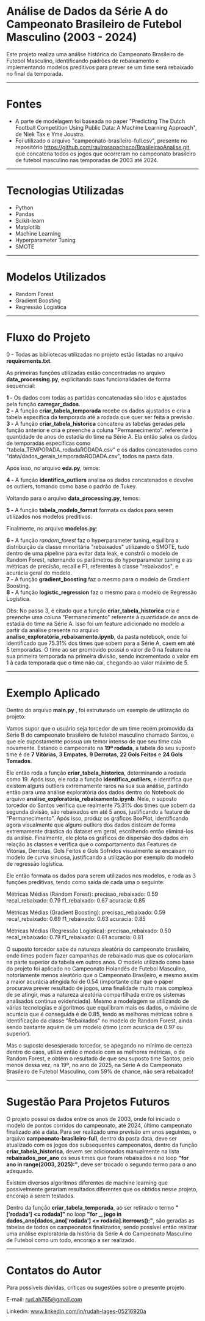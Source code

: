 # Análise de Dados da Série A do Campeonato Brasileiro de Futebol Masculino (2003 - 2024)
Este projeto realiza uma análise histórica do Campeonato Brasileiro de Futebol Masculino, identificando padrões de rebaixamento e implementando modelos preditivos para prever se um time será rebaixado no final da temporada.

---

# Fontes
- A parte de modelagem foi baseada no paper "Predicting The Dutch Football Competition Using Public Data: A Machine Learning Approach", de Niek Tax e Yme Joustra.
- Foi utilizado o arquivo "campeonato-brasileiro-full.csv", presente no repositório https://github.com/raulrosapacheco/BrasileiraoAnalise.git, que concatena todos os jogos que ocorreram no campeonato brasileiro de futebol masculino nas temporadas de 2003 até 2024.

---
# Tecnologias Utilizadas
- Python
- Pandas
- Scikit-learn
- Matplotlib
- Machine Learning
- Hyperparameter Tuning
- SMOTE

---
# Modelos Utilizados
- Random Forest
- Gradient Boosting
- Regressão Logística

---

# Fluxo do Projeto

0 - Todas as bibliotecas utilizadas no projeto estão listadas no arquivo **requirements.txt**.

As primeiras funções utilizadas estão concentradas no arquivo **data_processing.py**, explicitando suas funcionalidades de forma sequencial:  

**1 -** Os dados com todas as partidas concatenadas são lidos e ajustados pela função **carregar_dados**.  
**2 -** A função **criar_tabela_temporada** recebe os dados ajustados e cria a tabela específica da temporada até a rodada que quer ser feita a previsão.  
**3 -** A função **criar_tabela_historica** concatena as tabelas geradas pela função anterior e cria e preenche a coluna "Permanecimento".   referente à quantidade de anos de estadia do time na Série A. Ela então salva os dados de temporadas específicas como "tabela_TEMPORADA_rodadaRODADA.csv" e os dados concatenados como "data/dados_gerais_temporadaRODADA.csv", todos na pasta data.  

Após isso, no arquivo **eda.py**, temos: 

**4 -** A função **identifica_outliers** analisa os dados concatenados e devolve os outliers, tomando como base o padrão de Tukey.  

Voltando para o arquivo **data_processing.py**, temos:  

**5 -** A função **tabela_modelo_format** formata os dados para serem utilizados nos modelos preditivos.  

Finalmente, no arquivo **modelos.py**:  

**6 -** A função *random_forest* faz o hyperparameter tuning, equilibra a distribuição da classe minoritária "rebaixados" utilizando o SMOTE, tudo dentro de uma pipeline para evitar data leak, e constrói o modelo de Random Forest, retornando os parâmetros do hyperparameter tuning e as métricas de precisão, recall e F1, referentes à classe "rebaixados", e acurácia geral do modelo.  
**7 -** A função **gradient_boosting** faz o mesmo para o modelo de Gradient Boosting.  
**8 -** A função **logistic_regression** faz o mesmo para o modelo de Regressão Logística.  

Obs: No passo 3, é citado que a função **criar_tabela_historica** cria e preenche uma coluna "Permanecimento" referente à quantidade de anos de estadia do time na Série A. Isso foi um feature adicionado no modelo a partir da análise presente no arquivo **analise_exploratória_rebaixamento.ipynb**, da pasta notebook, onde foi identificado que 75.31% dos times que sobem para a Série A, caem em até 5 temporadas. O time ao ser promovido possui o valor de 0 na feature na sua primeira temporada na primeira divisão, sendo incrementado o valor em 1 à cada temporada que o time não cai, chegando ao valor máximo de 5.

---

# Exemplo Aplicado
Dentro do arquivo **main.py** , foi estruturado um exemplo de utilização do projeto:

Vamos supor que o usuário seja torcedor de um time recém promovido da Série B do campeonato brasileiro de futebol masculino chamado Santos, e que ele supostamente possua um temor intenso de que seu time caia novamente. Estando o campeonato na **19º rodada**, a tabela do seu suposto time é de **7 Vitórias**, **3 Empates**, **9 Derrotas**, **22 Gols Feitos** e **24 Gols Tomados**. 

Ele então roda a função **criar_tabela_historica**, determinando a rodada como 19. Após isso, ele roda a função **identifica_outliers**, e identifica que existem alguns outliers extremamente raros na sua sua análise, partindo então para uma análise exploratória dos dados dentro do Notebook do arquivo **analise_exploratória_rebaixamento.ipynb**. Nele, o suposto torcedor do Santos verifica que realmente 75.31% dos times que sobem da segunda divisão, são rebaixados em até 5 anos, justificando a feature de "Permanecimento". Após isso, produz os gráficos BoxPlot, identificando agora visualmente que alguns outliers dos dados distoam de forma extremamente drástica do dataset em geral, escolhendo então eliminá-los da análise. Finalmente, ele plota os gráficos de dispersão dos dados em relação às classes e verifica que o comportamento das Features de Vitórias, Derrotas, Gols Feitos e Gols Sofridos visualmente se encaixam no modelo de curva sinuosa, justificando a utilização por exemplo do modelo de regressão logística.

Ele então formata os dados para serem utilizados nos modelos, e roda as 3 funções preditivas, tendo como saída de cada uma o seguinte:

Métricas Médias (Random Forest):
precisao_rebaixado: 0.59
recal_rebaixado: 0.79
f1_rebaixado: 0.67
acuracia: 0.85

Métricas Médias (Gradient Boosting):
precisao_rebaixado: 0.59
recal_rebaixado: 0.69
f1_rebaixado: 0.63
acuracia: 0.85

Métricas Médias (Regressão Logística):
precisao_rebaixado: 0.50
recal_rebaixado: 0.79
f1_rebaixado: 0.61
acuracia: 0.81

O suposto torcedor sabe da natureza aleatória do campeonato brasileiro, onde times podem fazer campanhas de rebaixado mas que os colocariam na parte superior da tabela em outros anos. O modelo utilizado como base do projeto foi aplicado no Campeonato Holandês de Futebol Masculino, notoriamente menos aleatório que o Campeonato Brasileiro, e mesmo assim a maior acurácia atingida foi de 0.54 (importante citar que o paper procurava prever resultado de jogos, uma finalidade muito mais complexa de se atingir, mas a natureza aleatória compartilhada entre os sistemas analisados continua evidenciada). Mesmo a modelagem se utilizando de várias tecnologías e algoritmos que equilibram mais os dados, o máximo de acurácia que é conseguida é de 0.85, tendo as melhores métricas sobre a identificação da classe "Rebaixados" no modelo de Random Forest, ainda sendo bastante aquém de um modelo ótimo (com acurácia de 0.97 ou superior). 

Mas o suposto desesperado torcedor, se apegando no mínimo de certeza dentro do caos, utiliza então o modelo com as melhores métricas, o de Random Forest, e obtém o resultado de que seu suposto time Santos, pelo menos dessa vez, na 19º, no ano de 2025, na Série A do Campeonato Brasileiro de Futebol Masculino, com 59% de chance, não será rebaixado!

---

# Sugestão Para Projetos Futuros
O projeto possui os dados entre os anos de 2003, onde foi iniciado o modelo de pontos corridos do campeonato, até 2024, último campeonato finalizado até a data. Para ser realizado uma previsão em anos seguintes, o arquivo **campeonato-brasileiro-full**, dentro da pasta data, deve ser atualizado com os jogos dos subsequentes campeonatos, dentro da função **criar_tabela_historica**, devem ser adicionados manualmente na lista **rebaixados_por_ano** os seus times que foram rebaixados e no loop **"for ano in range(2003, 2025):"**, deve ser trocado o segundo termo para o ano adequado.

Existem diversos algorítmos diferentes de machine learning que possivelmente gerariam resultados diferentes que os obtidos nesse projeto, encorajo a serem testados.

Dentro da função **criar_tabela_temporada**, ao ser retirado o termo **"['rodada'] <= rodada]"** no loop **"for _, jogo in dados_ano[dados_ano['rodada'] <= rodada].iterrows():"**, são geradas as tabelas de todos os campeonatos finalizados, sendo possível então realizar uma análise exploratória da história da Série A do Campeonato Masculino de Futebol como um todo, encorajo a ser realizado.

---

# Contatos do Autor
Para possíveis dúvidas, críticas ou sugestões sobre o presente projeto.

E-mail: rud.ah765@gmail.com

Linkedin: www.linkedin.com/in/rudah-lages-05216920a
